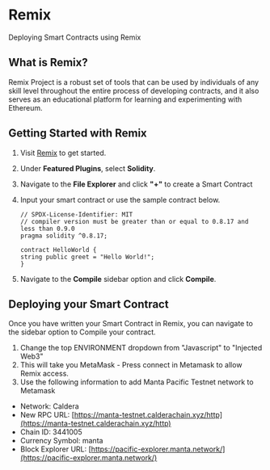 # Remix

Deploying Smart Contracts using Remix

## What is Remix?

Remix Project is a robust set of tools that can be used by individuals of any skill level throughout the entire process of developing contracts, and it also serves as an educational platform for learning and experimenting with Ethereum.

## Getting Started with Remix

1. Visit [Remix](https://remix.ethereum.org/) to get started.
2. Under **Featured Plugins**, select **Solidity**.
3. Navigate to the **File Explorer** and click **"+"** to create a Smart Contract
4. Input your smart contract or use the sample contract below.

    ``` solidity
    // SPDX-License-Identifier: MIT
    // compiler version must be greater than or equal to 0.8.17 and less than 0.9.0
    pragma solidity ^0.8.17;

    contract HelloWorld {
    string public greet = "Hello World!";
    }
    ```
5. Navigate to the **Compile** sidebar option and click **Compile**.

## Deploying your Smart Contract

Once you have written your Smart Contract in Remix, you can navigate to the sidebar option to Compile your contract.

1. Change the top ENVIRONMENT dropdown from "Javascript" to "Injected Web3"
2. This will take you MetaMask - Press connect in Metamask to allow Remix access.
3. Use the following information to add Manta Pacific Testnet network to Metamask
  - Network: Caldera
  - New RPC URL: [https://manta-testnet.calderachain.xyz/http](https://manta-testnet.calderachain.xyz/http)
  - Chain ID: 3441005
  - Currency Symbol: manta
  - Block Explorer URL: [https://pacific-explorer.manta.network/](https://pacific-explorer.manta.network/)
